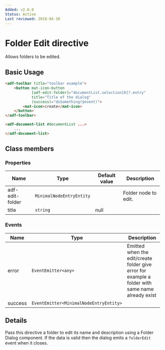 ```yaml
---
Added: v2.0.0
Status: Active
Last reviewed: 2018-04-10
---
```


# Folder Edit directive

Allows folders to be edited.

## Basic Usage

```html
<adf-toolbar title="toolbar example">
    <button mat-icon-button
            [adf-edit-folder]="documentList.selection[0]?.entry"
            title="Title of the dialog"
            (success)="doSomething($event)">
        <mat-icon>create</mat-icon>
    </button>
</adf-toolbar>

<adf-document-list #documentList ...>
    ...
</adf-document-list>
```

## Class members

### Properties

| Name | Type | Default value | Description |
| -- | -- | -- | -- |
| adf-edit-folder | `MinimalNodeEntryEntity` |  | Folder node to edit. |
| title | `string` |  null |  |

### Events

| Name | Type | Description |
| -- | -- | -- |
| error | `EventEmitter<any>` | Emitted when the edit/create folder give error for example a folder with same name already exist |
| success | `EventEmitter<MinimalNodeEntryEntity>` |  |

## Details

Pass this directive a folder to edit its name and description using a Folder Dialog component.
If the data is valid then the dialog emits a `folderEdit` event when it closes.
